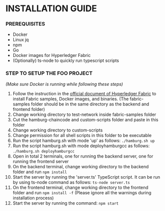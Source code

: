 INSTALLATION GUIDE
==================

### PREREQUISITES

*   Docker
*   Linux jq
*   npm
*   Go
*   Docker images for Hyperledger Fabric
*   (Optionally) ts-node to quickly run typescript scripts

### STEP TO SETUP THE FOO PROJECT

_(Make sure Docker is running while following these steps)_

1.  Follow the instruction in the [official document of Hyperledger Fabric](https://hyperledger-fabric.readthedocs.io/en/latest/install.html) to install Fabric samples, Docker images, and binaries. (The fabric-samples folder should be in the same directory as the backend and frontend folder)
2.  Change working directory to test-network inside fabric-samples folder
3.  Cut the hamburg-chaincode and custom-scripts folder and paste in this folder
4.  Change working directory to custom-scripts
5.  Change permission for all shell scripts in this folder to be executable
6.  Run the script hamburg.sh with mode 'up' as follows: `./hamburg.sh up`
7.  Run the script hamburg.sh with mode deployhamburgcc as follows: `./hamburg.sh deployhamburgcc`
8.  Open in total 2 terminals, one for running the backend server, one for running the frontend server
9.  On the backend terminal, change working directory to the backend folder and run `npm install`
10.  Start the server by running the 'server.ts' TypeScript script. It can be run by using ts-node command as follows: `ts-node server.ts`
11.  On the frontend terminal, change working directory to the frontend folder and run `npm install -f` (Please ignore all the warnings during installation process)
12.  Start the server by running the command: `npm start`
